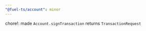 ```yaml
---
"@fuel-ts/account": minor
---
```


chore!: made `Account.signTransaction` returns `TransactionRequest`
